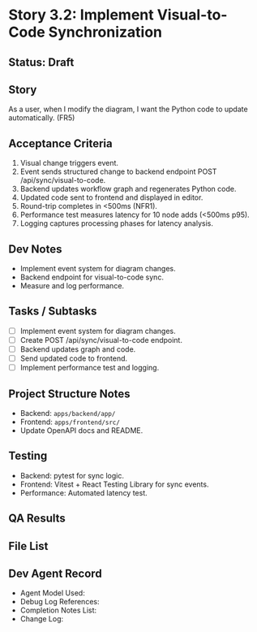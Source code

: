 # Story 3.2: Implement Visual-to-Code Synchronization

## Status: Draft

## Story
As a user, when I modify the diagram, I want the Python code to update automatically. (FR5)

## Acceptance Criteria
1. Visual change triggers event.
2. Event sends structured change to backend endpoint POST /api/sync/visual-to-code.
3. Backend updates workflow graph and regenerates Python code.
4. Updated code sent to frontend and displayed in editor.
5. Round-trip completes in <500ms (NFR1).
6. Performance test measures latency for 10 node adds (<500ms p95).
7. Logging captures processing phases for latency analysis.

## Dev Notes
- Implement event system for diagram changes.
- Backend endpoint for visual-to-code sync.
- Measure and log performance.

## Tasks / Subtasks
- [ ] Implement event system for diagram changes.
- [ ] Create POST /api/sync/visual-to-code endpoint.
- [ ] Backend updates graph and code.
- [ ] Send updated code to frontend.
- [ ] Implement performance test and logging.

## Project Structure Notes
- Backend: `apps/backend/app/`
- Frontend: `apps/frontend/src/`
- Update OpenAPI docs and README.

## Testing
- Backend: pytest for sync logic.
- Frontend: Vitest + React Testing Library for sync events.
- Performance: Automated latency test.

## QA Results

## File List

## Dev Agent Record
- Agent Model Used:
- Debug Log References:
- Completion Notes List:
- Change Log:
